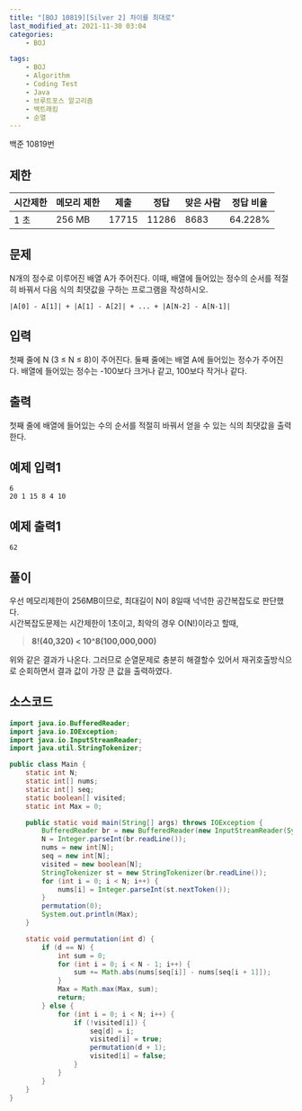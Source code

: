 ```yaml
---
title: "[BOJ 10819][Silver 2] 차이를 최대로"
last_modified_at: 2021-11-30 03:04
categories:
    - BOJ

tags:
    - BOJ
    - Algorithm
    - Coding Test
    - Java
    - 브루트포스 알고리즘
    - 백트래킹
    - 순열
---
```

백준 10819번

## 제한

|시간제한|메모리 제한|제출|정답|맞은 사람|정답 비율
|---|---|---|---|---|---
|1 초|	256 MB|17715|11286|8683|64.228%


## 문제
N개의 정수로 이루어진 배열 A가 주어진다. 이때, 배열에 들어있는 정수의 순서를 적절히 바꿔서 다음 식의 최댓값을 구하는 프로그램을 작성하시오.

    |A[0] - A[1]| + |A[1] - A[2]| + ... + |A[N-2] - A[N-1]|

## 입력

첫째 줄에 N (3 ≤ N ≤ 8)이 주어진다. 둘째 줄에는 배열 A에 들어있는 정수가 주어진다. 배열에 들어있는 정수는 -100보다 크거나 같고, 100보다 작거나 같다.

## 출력

첫째 줄에 배열에 들어있는 수의 순서를 적절히 바꿔서 얻을 수 있는 식의 최댓값을 출력한다.

## 예제 입력1

```text
6
20 1 15 8 4 10
```

## 예제 출력1

```text
62
```

## 풀이

우선 메모리제한이 256MB이므로, 최대길이 N이 8일때 넉넉한 공간복잡도로 판단했다.<br>
시간복잡도문제는 시간제한이 1초이고, 최악의 경우 O(N!)이라고 할때, 

> <strong> 8!(40,320) < 10^8(100,000,000)  </strong>

위와 같은 결과가 나온다. 그러므로 순열문제로 충분히 해결할수 있어서 재귀호출방식으로 순회하면서 결과 값이 가장 큰 값을 출력하였다.

## 소스코드

```java
import java.io.BufferedReader;
import java.io.IOException;
import java.io.InputStreamReader;
import java.util.StringTokenizer;

public class Main {
    static int N;
    static int[] nums;
    static int[] seq;
    static boolean[] visited;
    static int Max = 0;

    public static void main(String[] args) throws IOException {
        BufferedReader br = new BufferedReader(new InputStreamReader(System.in));
        N = Integer.parseInt(br.readLine());
        nums = new int[N];
        seq = new int[N];
        visited = new boolean[N];
        StringTokenizer st = new StringTokenizer(br.readLine());
        for (int i = 0; i < N; i++) {
            nums[i] = Integer.parseInt(st.nextToken());
        }
        permutation(0);
        System.out.println(Max);
    }

    static void permutation(int d) {
        if (d == N) {
            int sum = 0;
            for (int i = 0; i < N - 1; i++) {
                sum += Math.abs(nums[seq[i]] - nums[seq[i + 1]]);
            }
            Max = Math.max(Max, sum);
            return;
        } else {
            for (int i = 0; i < N; i++) {
                if (!visited[i]) {
                    seq[d] = i;
                    visited[i] = true;
                    permutation(d + 1);
                    visited[i] = false;
                }
            }
        }
    }
}


```
